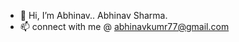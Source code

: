 - 👋 Hi, I’m Abhinav.. Abhinav Sharma.
- 📫 connect with me @ abhinavkumr77@gmail.com

<!---
heis-abhinav/heis-abhinav is a ✨ special ✨ repository because its `README.md` (this file) appears on your GitHub profile.
You can click the Preview link to take a look at your changes.
--->

